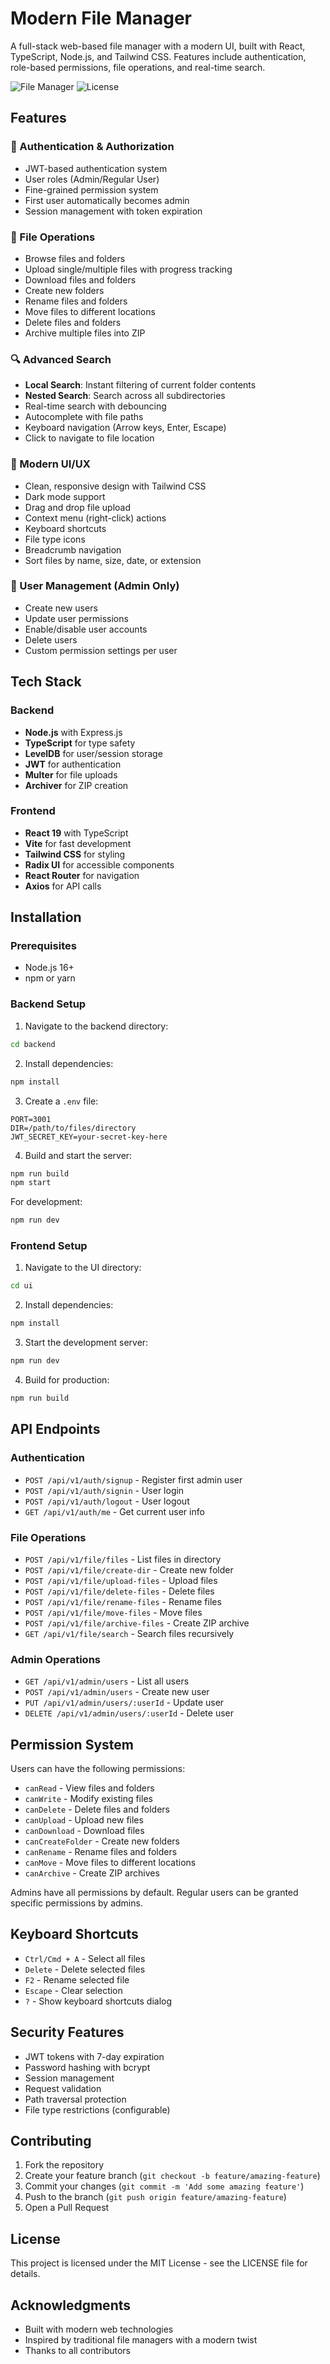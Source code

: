 # Modern File Manager

A full-stack web-based file manager with a modern UI, built with React, TypeScript, Node.js, and Tailwind CSS. Features include authentication, role-based permissions, file operations, and real-time search.

![File Manager](https://img.shields.io/badge/version-1.0.0-blue.svg)
![License](https://img.shields.io/badge/license-MIT-green.svg)

## Features

### 🔐 Authentication & Authorization
- JWT-based authentication system
- User roles (Admin/Regular User)
- Fine-grained permission system
- First user automatically becomes admin
- Session management with token expiration

### 📁 File Operations
- Browse files and folders
- Upload single/multiple files with progress tracking
- Download files and folders
- Create new folders
- Rename files and folders
- Move files to different locations
- Delete files and folders
- Archive multiple files into ZIP

### 🔍 Advanced Search
- **Local Search**: Instant filtering of current folder contents
- **Nested Search**: Search across all subdirectories
- Real-time search with debouncing
- Autocomplete with file paths
- Keyboard navigation (Arrow keys, Enter, Escape)
- Click to navigate to file location

### 🎨 Modern UI/UX
- Clean, responsive design with Tailwind CSS
- Dark mode support
- Drag and drop file upload
- Context menu (right-click) actions
- Keyboard shortcuts
- File type icons
- Breadcrumb navigation
- Sort files by name, size, date, or extension

### 👥 User Management (Admin Only)
- Create new users
- Update user permissions
- Enable/disable user accounts
- Delete users
- Custom permission settings per user

## Tech Stack

### Backend
- **Node.js** with Express.js
- **TypeScript** for type safety
- **LevelDB** for user/session storage
- **JWT** for authentication
- **Multer** for file uploads
- **Archiver** for ZIP creation

### Frontend
- **React 19** with TypeScript
- **Vite** for fast development
- **Tailwind CSS** for styling
- **Radix UI** for accessible components
- **React Router** for navigation
- **Axios** for API calls

## Installation

### Prerequisites
- Node.js 16+ 
- npm or yarn

### Backend Setup

1. Navigate to the backend directory:
```bash
cd backend
```

2. Install dependencies:
```bash
npm install
```

3. Create a `.env` file:
```env
PORT=3001
DIR=/path/to/files/directory
JWT_SECRET_KEY=your-secret-key-here
```

4. Build and start the server:
```bash
npm run build
npm start
```

For development:
```bash
npm run dev
```

### Frontend Setup

1. Navigate to the UI directory:
```bash
cd ui
```

2. Install dependencies:
```bash
npm install
```

3. Start the development server:
```bash
npm run dev
```

4. Build for production:
```bash
npm run build
```

## API Endpoints

### Authentication
- `POST /api/v1/auth/signup` - Register first admin user
- `POST /api/v1/auth/signin` - User login
- `POST /api/v1/auth/logout` - User logout
- `GET /api/v1/auth/me` - Get current user info

### File Operations
- `POST /api/v1/file/files` - List files in directory
- `POST /api/v1/file/create-dir` - Create new folder
- `POST /api/v1/file/upload-files` - Upload files
- `POST /api/v1/file/delete-files` - Delete files
- `POST /api/v1/file/rename-files` - Rename files
- `POST /api/v1/file/move-files` - Move files
- `POST /api/v1/file/archive-files` - Create ZIP archive
- `GET /api/v1/file/search` - Search files recursively

### Admin Operations
- `GET /api/v1/admin/users` - List all users
- `POST /api/v1/admin/users` - Create new user
- `PUT /api/v1/admin/users/:userId` - Update user
- `DELETE /api/v1/admin/users/:userId` - Delete user

## Permission System

Users can have the following permissions:
- `canRead` - View files and folders
- `canWrite` - Modify existing files
- `canDelete` - Delete files and folders
- `canUpload` - Upload new files
- `canDownload` - Download files
- `canCreateFolder` - Create new folders
- `canRename` - Rename files and folders
- `canMove` - Move files to different locations
- `canArchive` - Create ZIP archives

Admins have all permissions by default. Regular users can be granted specific permissions by admins.

## Keyboard Shortcuts

- `Ctrl/Cmd + A` - Select all files
- `Delete` - Delete selected files
- `F2` - Rename selected file
- `Escape` - Clear selection
- `?` - Show keyboard shortcuts dialog

## Security Features

- JWT tokens with 7-day expiration
- Password hashing with bcrypt
- Session management
- Request validation
- Path traversal protection
- File type restrictions (configurable)

## Contributing

1. Fork the repository
2. Create your feature branch (`git checkout -b feature/amazing-feature`)
3. Commit your changes (`git commit -m 'Add some amazing feature'`)
4. Push to the branch (`git push origin feature/amazing-feature`)
5. Open a Pull Request

## License

This project is licensed under the MIT License - see the LICENSE file for details.

## Acknowledgments

- Built with modern web technologies
- Inspired by traditional file managers with a modern twist
- Thanks to all contributors